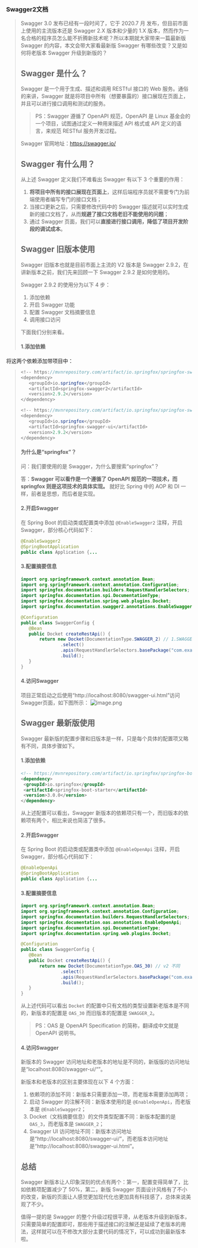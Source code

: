 ### Swagger2文档



>Swagger 3.0 发布已经有一段时间了，它于 2020.7 月 发布，但目前市面上使用的主流版本还是 Swagger 2.X 版本和少量的 1.X 版本，然而作为一名合格的程序员怎么能不折腾新技术呢？所以本期就大家带来一篇最新版 Swagger 的内容，本文会带大家看最新版 Swagger 有哪些改变？又是如何将老版本 Swagger 升级到新版的？
>
>## Swagger 是什么？
>
>Swagger 是一个用于生成、描述和调用 RESTful 接口的 Web 服务。通俗的来讲，Swagger 就是将项目中所有（想要暴露的）接口展现在页面上，并且可以进行接口调用和测试的服务。
>
>> PS：Swagger 遵循了 OpenAPI 规范，OpenAPI 是 Linux 基金会的一个项目，试图通过定义一种用来描述 API 格式或 API 定义的语言，来规范 RESTful 服务开发过程。
>
>Swagger 官网地址：https://swagger.io/
>
>## Swagger 有什么用？
>
>从上述 Swagger 定义我们不难看出 Swagger 有以下 3 个重要的作用：
>
>1. **将项目中所有的接口展现在页面上**，这样后端程序员就不需要专门为前端使用者编写专门的接口文档；
>2. 当接口更新之后，只需要修改代码中的 Swagger 描述就可以实时生成新的接口文档了，从而**规避了接口文档老旧不能使用的问题**；
>3. 通过 Swagger 页面，我们可以**直接进行接口调用，降低了项目开发阶段的调试成本**。
>
>## Swagger 旧版本使用
>
>Swagger 旧版本也就是目前市面上主流的 V2 版本是 Swagger 2.9.2，在讲新版本之前，我们先来回顾一下 Swagger 2.9.2 是如何使用的。
>
>Swagger 2.9.2 的使用分为以下 4 步：
>
>1. 添加依赖
>2. 开启 Swagger 功能
>3. 配置 Swagger 文档摘要信息
>4. 调用接口访问
>
>下面我们分别来看。
>
>#### 1.添加依赖
将这两个依赖添加带项目中：
>
>```java
><!-- https://mvnrepository.com/artifact/io.springfox/springfox-swagger2 -->
><dependency>
>    <groupId>io.springfox</groupId>
>    <artifactId>springfox-swagger2</artifactId>
>    <version>2.9.2</version>
></dependency>
>
><!-- https://mvnrepository.com/artifact/io.springfox/springfox-swagger-ui -->
><dependency>
>    <groupId>io.springfox</groupId>
>    <artifactId>springfox-swagger-ui</artifactId>
>    <version>2.9.2</version>
></dependency>
>```
>
>#### 为什么是“springfox”？
>
>问：我们要使用的是 Swagger，为什么要搜索“springfox”？
>
>答：**Swagger 可以看作是一个遵循了 OpenAPI 规范的一项技术，而 springfox 则是这项技术的具体实现。** 就好比 Spring 中的 AOP 和 DI 一样，前者是思想，而后者是实现。
>
>#### 2.开启Swagger
>
>在 Spring Boot 的启动类或配置类中添加 `@EnableSwagger2` 注释，开启 Swagger，部分核心代码如下：
>
>```java
>@EnableSwagger2
>@SpringBootApplication
>public class Application {...
>```
>
>#### 3.配置摘要信息
>
>```java
>import org.springframework.context.annotation.Bean;
>import org.springframework.context.annotation.Configuration;
>import springfox.documentation.builders.RequestHandlerSelectors;
>import springfox.documentation.spi.DocumentationType;
>import springfox.documentation.spring.web.plugins.Docket;
>import springfox.documentation.swagger2.annotations.EnableSwagger2;
>
>@Configuration
>public class SwaggerConfig {
>    @Bean
>    public Docket createRestApi() {
>        return new Docket(DocumentationType.SWAGGER_2) // 1.SWAGGER_2
>                .select()
>                .apis(RequestHandlerSelectors.basePackage("com.example.swaggerv2.controller")) // 2.设置扫描路径
>                .build();
>    }
>}
>```
>
>#### 4.访问Swagger
>
>项目正常启动之后使用“http://localhost:8080/swagger-ui.html”访问Swagger页面，如下图所示：
>![image.png](https://cdn.nlark.com/yuque/0/2021/png/92791/1615728303023-5e55240b-f22b-4ae5-8846-e8ce343c19f0.png#align=left&display=inline&height=563&margin=%5Bobject%20Object%5D&name=image.png&originHeight=1126&originWidth=2928&size=143162&status=done&style=none&width=1464)
>
>## Swagger 最新版使用
>
>Swagger 最新版的配置步骤和旧版本是一样，只是每个具体的配置项又略有不同，具体步骤如下。
>
>#### 1.添加依赖
>
>```xml
><!-- https://mvnrepository.com/artifact/io.springfox/springfox-boot-starter -->
><dependency>
>  <groupId>io.springfox</groupId>
>  <artifactId>springfox-boot-starter</artifactId>
>  <version>3.0.0</version>
></dependency>
>```
>
>从上述配置可以看出，Swagger 新版本的依赖项只有一个，而旧版本的依赖项有两个，相比来说也简洁了很多。
>
>#### 2.开启Swagger
>
>在 Spring Boot 的启动类或配置类中添加 `@EnableOpenApi` 注释，开启 Swagger，部分核心代码如下：
>
>```java
>@EnableOpenApi
>@SpringBootApplication
>public class Application {...
>```
>
>#### 3.配置摘要信息
>
>```java
>import org.springframework.context.annotation.Bean;
>import org.springframework.context.annotation.Configuration;
>import springfox.documentation.builders.RequestHandlerSelectors;
>import springfox.documentation.oas.annotations.EnableOpenApi;
>import springfox.documentation.spi.DocumentationType;
>import springfox.documentation.spring.web.plugins.Docket;
>
>@Configuration
>public class SwaggerConfig {
>    @Bean
>    public Docket createRestApi() {
>        return new Docket(DocumentationType.OAS_30) // v2 不同
>                .select()
>                .apis(RequestHandlerSelectors.basePackage("com.example.swaggerv3.controller")) // 设置扫描路径
>                .build();
>    }
>}
>```
>
>从上述代码可以看出 `Docket` 的配置中只有文档的类型设置新老版本是不同的，新版本的配置是 `OAS_30` 而旧版本的配置是 `SWAGGER_2`。
>
>> PS：OAS 是 OpenAPI Specification 的简称，翻译成中文就是 OpenAPI 说明书。
>
>#### 4.访问Swagger
>
>新版本的 Swagger 访问地址和老版本的地址是不同的，新版版的访问地址是“localhost:8080/swagger-ui/“”。
>
>新版本和老版本的区别主要体现在以下 4 个方面：
>
>1. 依赖项的添加不同：新版本只需要添加一项，而老版本需要添加两项；
>2. 启动 Swagger 的注解不同：新版本使用的是 `@EnableOpenApi`，而老版本是 `@EnableSwagger2`；
>3. Docket（文档摘要信息）的文件类型配置不同：新版本配置的是 `OAS_3`，而老版本是 `SWAGGER_2`；
>4. Swagger UI 访问地址不同：新版本访问地址是“http://localhost:8080/swagger-ui/”，而老版本访问地址是“http://localhost:8080/swagger-ui.html”。
>
>## 总结
>
>Swagger 新版本让人印象深刻的优点有两个：第一，配置变得简单了，比如依赖项配置减少了 50%，第二，新版 Swagger 页面设计风格有了不小的改变，新版的页面让人感觉更加现代化也更加具有科技感了，总体来说美观了不少。
>
>值得一提的是 Swagger 的整个升级过程很平滑，从老版本升级到新版本，只需要简单的配置即可，那些用于描述接口的注解还是延续了老版本的用法，这样就可以在不修改大部分主要代码的情况下，可以成功到最新版本啦。

